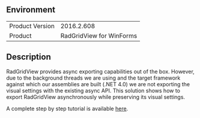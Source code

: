 ## Environment
<table>
	<tr>
		<td>Product Version</td>
		<td>2016.2.608</td>
	</tr>
	<tr>
		<td>Product</td>
		<td>RadGridView for WinForms</td>
	</tr>
</table>


## Description 

RadGridView provides async exporting capabilities out of the box. However, due to the background threads we are using and the target framework against which our assemblies are built (.NET 4.0) we are not exporting the visual settings with the existing async API. This solution shows how to export RadGridView asynchronously while preserving its visual settings.

A complete step by step tutorial is available [here](https://docs.telerik.com/devtools/winforms/knowledge-base/exporting-radgridview-asynchronously-preserving-its-visual-settings).
